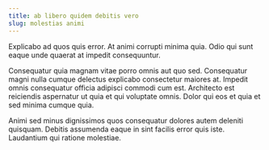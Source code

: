 ```yaml
---
title: ab libero quidem debitis vero
slug: molestias animi
---
```


Explicabo ad quos quis error. At animi corrupti minima quia. Odio qui sunt eaque unde quaerat at impedit consequuntur.

Consequatur quia magnam vitae porro omnis aut quo sed. Consequatur magni nulla cumque delectus explicabo consectetur maiores at. Impedit omnis consequatur officia adipisci commodi cum est. Architecto est reiciendis aspernatur ut quia et qui voluptate omnis. Dolor qui eos et quia et sed minima cumque quia.

Animi sed minus dignissimos quos consequatur dolores autem deleniti quisquam. Debitis assumenda eaque in sint facilis error quis iste. Laudantium qui ratione molestiae.
